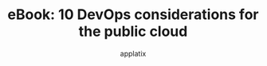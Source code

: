---
ID: 68
post_title: Resources
author: applatix
post_date: 2016-05-16 20:55:14
post_excerpt: ""
layout: page
permalink: >
  http://applatix2.wp/devops-resources-and-best-practices/
published: true
resource_type:
  - ebook
title:
  - 'eBook: 10 DevOps considerations for the public cloud'
content:
  - |
    DevOps is the key to success in the public cloud.  But how do differences between the public and private cloud impact DevOps tools, metrics, and decision making?
    
    Read "10 DevOps Considerations for the Public Cloud" by Applatix.
image:
  - "951"
downloadable_file:
  - ""
link_text:
  - Download Now
resources_list:
  - "3"
vimeo_video_id:
  - >
    https://www.youtube.com/watch?v=TNgX40jZ9Bc
video_link_text:
  - Watch Video
resources_list_0_resource_type:
  - ebook
resources_list_0_title:
  - >
    Applatix DevOps product features and
    benefits
resources_list_0_content:
  - >
    Applatix DevOps automation for the
    public cloud that consists of an
    end-to-end app and DevOps microservices.
    
resources_list_0_image:
  - "951"
resources_list_0_downloadable_file:
  - "951"
resources_list_0_link_text:
  - Download Now
resources_list_1_resource_type:
  - product_demo
resources_list_1_title:
  - Watch a Demo
resources_list_1_content:
  - >
    Get a live demonstration of Applatix
    DevOps for continuous integration and
    delivery.
resources_list_1_vimeo_id:
  - "166873587"
resources_list_1_video_link_text:
  - Watch Video
resources_list_2_resource_type:
  - whitepaper
resources_list_2_title:
  - >
    10 DevOps considerations for the public
    cloud
resources_list_2_content:
  - >
    How do the public and private cloud
    differ? How does this impact DevOps
    tools and metrics?
resources_list_2_image:
  - "131"
resources_list_2_downloadable_file:
  - "129"
resources_list_2_link_text:
  - Download Now
custom_nav:
  - "0"
nav_icon:
  - ""
resources_list_1_image:
  - "262"
resources_list_1_downloadable_file:
  - ""
resources_list_1_link_text:
  - Live Demo
link_type:
  - url
link_url:
  - >
    http://pages.applatix.com/acton/media/25513/ebook-devops-design-practices-tips-aws-azure
resources_list_0_link_type:
  - file
resources_list_0_link_url:
  - >
    http://pages.applatix.com/acton/media/25513/download-applatix-devops-for-aws-product-datasheet
resources_list_1_link_type:
  - url
resources_list_1_link_url:
  - >
    http://pages.applatix.com/acton/media/25513/live-and-recorded-video-demo--applatix
resources_list_2_link_type:
  - url
resources_list_2_link_url:
  - >
    http://pages.applatix.com/acton/media/25513/ebook-devops-design-practices-tips-aws-azure
---